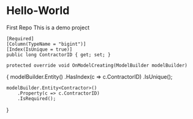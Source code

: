 # Hello-World
First Repo 
This is a demo project


    [Required]
    [Column(TypeName = "bigint")]
    [Index(IsUnique = true)]
    public long ContractorID { get; set; }

    protected override void OnModelCreating(ModelBuilder modelBuilder)
{
    modelBuilder.Entity<Contractor>()
        .HasIndex(c => c.ContractorID)
        .IsUnique();

    modelBuilder.Entity<Contractor>()
        .Property(c => c.ContractorID)
        .IsRequired();
}

